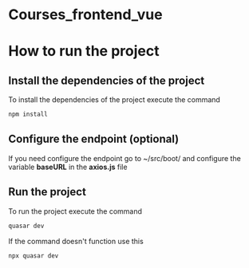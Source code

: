 # Courses_frontend_vue

# How to run the project

## Install the dependencies of the project
To install the dependencies of the project execute the command 
```bash 
npm install
```

## Configure the endpoint (optional)
If you need configure the endpoint go to ~/src/boot/ and configure the variable **baseURL** in the **axios.js** file

## Run the project
To run the project execute the command 
```bash
quasar dev
```

If the command doesn't function use this
```bash
npx quasar dev
```
